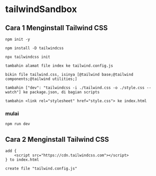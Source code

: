 # tailwindSandbox

## Cara 1 Menginstall Tailwind CSS

    npm init -y

    npm install -D tailwindcss

    npx tailwindcss init

    tambahin alamat file index ke tailwind.config.js

    bikin file tailwind.css, isinya [@tailwind base;@tailwind components;@tailwind utilities;]

    tambahin ["dev": "tailwindcss -i ./tailwind.css -o ./style.css --watch"] ke package.json, di bagian scripts

    tambahin <link rel="stylesheet" href="style.css"> ke index.html

### mulai

    npm run dev

## Cara 2 Menginstall Tailwind CSS

    add {
        <script src="https://cdn.tailwindcss.com"></script>
    } to index.html

    create file "tailwind.config.js"

